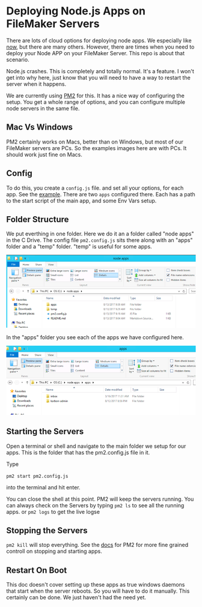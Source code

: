 # Deploying Node.js Apps on FileMaker Servers

There are lots of cloud options for deploying node apps. We especially like [now](https://zeit.co/now), but there are many others. However, there are times when you need to deploy your Node APP on your FileMaker Server. This repo is about that scenario.

Node.js crashes. This is completely and totally normal. It's a feature. I won't get into why here, just know that you will need to have a way to restart the server when it happens.  

We are currently using [PM2](http://pm2.keymetrics.io/) for this. It has a nice way of configuring the setup. You get a whole range of options, and you can configure multiple node servers in the same file.

## Mac Vs Windows
PM2 certainly works on Macs, better than on Windows, but most of our FileMaker servers are PCs. So the examples images here are with PCs. It should work just fine on Macs.


## Config

To do this, you create a `config.js` file. and set all your options, for each app. See the [example](pm2.config.js). There are two `apps` configured there. Each has a path to the start script of the main app, and some Env Vars setup.

## Folder Structure
We put everthing in one folder.  Here we do it an a folder called "node apps" in the C Drive. The config file `pm2.config.js` sits there along with an "apps" folder and a "temp" folder. "temp" is useful for some apps.


![Folder](/mainfolder.png)


In the "apps" folder you see each of the apps we have configured here.


![app Folder](/appsfolder.png)

## Starting the Servers
Open a terminal or shell and navigate to the main folder we setup for our apps. This is the folder that has the pm2.config.js file in it.

Type 

`pm2 start pm2.config.js` 

into the terminal and hit enter.

You can close the shell at this point. PM2 will keep the servers running.  You can always check on the Servers by typing `pm2 ls` to see all the running apps. or `pm2 logs` to get the live logse 

## Stopping the Servers

`pm2 kill` will stop everything. See the [docs](http://pm2.keymetrics.io/docs/usage/quick-start/) for PM2 for more fine grained controll on stopping and starting apps.

## Restart On Boot

This doc doesn't cover setting up these apps as true windows daemons that start when the server reboots.  So you will have to do it manually. This certainly can be done. We just haven't had the need yet.